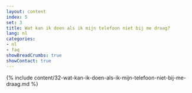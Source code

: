 ```yaml
---
layout: content
index: 5
set: 3
title: Wat kan ik doen als ik mijn telefoon niet bij me draag?
lang: nl
categories:
- nl
- faq
showBreadCrumbs: true
showContact: true
---
```

{% include content/32-wat-kan-ik-doen-als-ik-mijn-telefoon-niet-bij-me-draag.md %}
